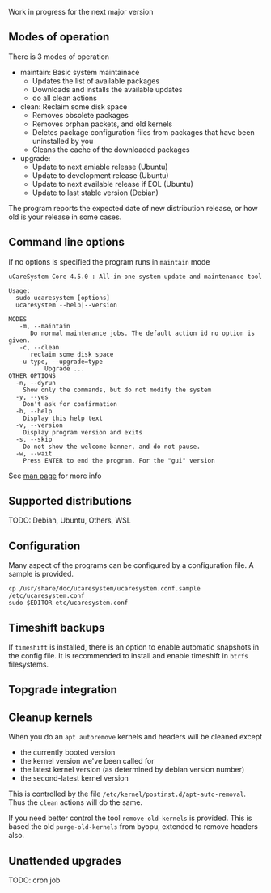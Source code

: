 Work in progress for the next major version

## Modes of operation
There is 3 modes of operation

* maintain: Basic system maintainace
  - Updates the list of available packages
  - Downloads and installs the available updates
  - do all clean actions
 * clean: Reclaim some disk space
   - Removes obsolete packages
   - Removes orphan packets, and old kernels
   - Deletes package configuration files from packages that have been uninstalled by you
   - Cleans the cache of the downloaded packages
* upgrade: 
  - Update to next amiable release (Ubuntu)
  - Update to development release (Ubuntu)
  - Update to next available release if EOL (Ubuntu)
  - Update to last stable version (Debian)

The program reports the expected date of new distribution release, or how old is your release in some cases. 

## Command line options
If no options is specified the program runs in `maintain` mode

    uCareSystem Core 4.5.0 : All-in-one system update and maintenance tool
    
    Usage:
      sudo ucaresystem [options]
      ucaresystem --help|--version
    
    MODES
       -m, --maintain
          Do normal maintenance jobs. The default action id no option is given.
       -c, --clean
          reclaim some disk space
       -u type, --upgrade=type
              Upgrade ...
    OTHER OPTIONS
      -n, --dyrun
        Show only the commands, but do not modify the system
      -y, --yes
        Don't ask for confirmation
      -h, --help
        Display this help text
      -v, --version
        Display program version and exits
      -s, --skip
        Do not show the welcome banner, and do not pause.
      -w, --wait
        Press ENTER to end the program. For the "gui" version
    
See [man page](https://jtsagata.github.io/uCareSystem/man/ucaresystem.8.html) for more info



## Supported distributions
TODO: Debian, Ubuntu, Others, WSL

## Configuration
Many aspect of the programs can be configured by a configuration file. A sample is provided.

    cp /usr/share/doc/ucaresystem/ucaresystem.conf.sample /etc/ucaresystem.conf
    sudo $EDITOR etc/ucaresystem.conf

## Timeshift backups
If `timeshift` is installed, there is an option 
to enable automatic snapshots in the config file.
It is recommended to install and enable timeshift in `btrfs` filesystems. 
  
## Topgrade integration

## Cleanup kernels
When you do an `apt autoremove` kernels and headers will be cleaned except 
- the currently booted version
- the kernel version we've been called for
- the latest kernel version (as determined by debian version number)
- the second-latest kernel version
 
This is controlled by the file `/etc/kernel/postinst.d/apt-auto-removal`. 
Thus the `clean` actions will do the same.

If you need better control the tool `remove-old-kernels` is provided. 
This is based the old  `purge-old-kernels` from byopu, extended to remove headers also.

## Unattended upgrades
TODO: cron job  